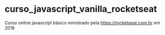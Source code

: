 # curso_javascript_vanilla_rocketseat

Curso online javascript básico ministrado pela https://rocketseat.com.br em 2018
